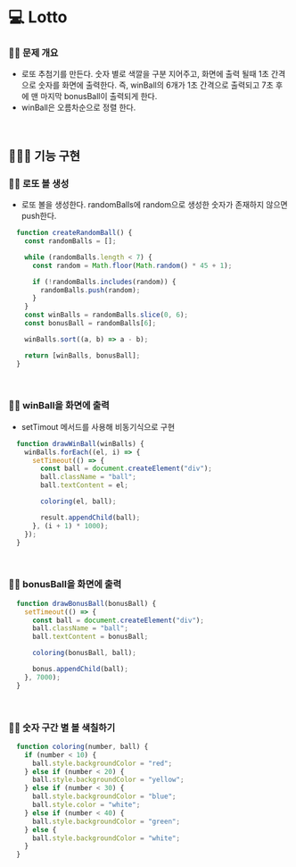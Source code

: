 # 💻 Lotto
### 🏃‍♂️ 문제 개요
- 로또 추첨기를 만든다. 숫자 별로 색깔을 구분 지어주고, 화면에 출력 될때 1초 간격으로 숫자를 화면에 출력한다. 즉, winBall의 6개가 1초 간격으로 출력되고 7초 후에 맨 마지막 bonusBall이 출력되게 한다.
- winBall은 오름차순으로 정렬 한다.

<br />

## 👨🏻‍💻 기능 구현
### 🏃‍♂️ 로또 볼 생성
- 로또 볼을 생성한다. randomBalls에 random으로 생성한 숫자가 존재하지 않으면 push한다.
```js
  function createRandomBall() {
    const randomBalls = [];

    while (randomBalls.length < 7) {
      const random = Math.floor(Math.random() * 45 + 1);

      if (!randomBalls.includes(random)) {
        randomBalls.push(random);
      }
    }
    const winBalls = randomBalls.slice(0, 6);
    const bonusBall = randomBalls[6];

    winBalls.sort((a, b) => a - b);

    return [winBalls, bonusBall];
  }
```

<br />

### 🏃‍♂️ winBall을 화면에 출력
- setTimout 메서드를 사용해 비동기식으로 구현
```js
  function drawWinBall(winBalls) {
    winBalls.forEach((el, i) => {
      setTimeout(() => {
        const ball = document.createElement("div");
        ball.className = "ball";
        ball.textContent = el;

        coloring(el, ball);

        result.appendChild(ball);
      }, (i + 1) * 1000);
    });
  }
```

<br />

### 🏃‍♂️ bonusBall을 화면에 출력
```js
  function drawBonusBall(bonusBall) {
    setTimeout(() => {
      const ball = document.createElement("div");
      ball.className = "ball";
      ball.textContent = bonusBall;

      coloring(bonusBall, ball);

      bonus.appendChild(ball);
    }, 7000);
  }
```

<br />

### 🏃‍♂️ 숫자 구간 별 볼 색칠하기
```js
  function coloring(number, ball) {
    if (number < 10) {
      ball.style.backgroundColor = "red";
    } else if (number < 20) {
      ball.style.backgroundColor = "yellow";
    } else if (number < 30) {
      ball.style.backgroundColor = "blue";
      ball.style.color = "white";
    } else if (number < 40) {
      ball.style.backgroundColor = "green";
    } else {
      ball.style.backgroundColor = "white";
    }
  }
```

<br />